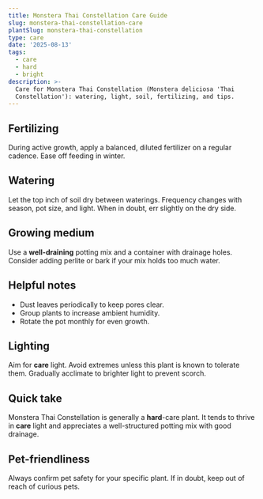 ```yaml
---
title: Monstera Thai Constellation Care Guide
slug: monstera-thai-constellation-care
plantSlug: monstera-thai-constellation
type: care
date: '2025-08-13'
tags:
  - care
  - hard
  - bright
description: >-
  Care for Monstera Thai Constellation (Monstera deliciosa 'Thai
  Constellation'): watering, light, soil, fertilizing, and tips.
---
```

## Fertilizing
During active growth, apply a balanced, diluted fertilizer on a regular cadence. Ease off feeding in winter.

## Watering
Let the top inch of soil dry between waterings. Frequency changes with season, pot size, and light. When in doubt, err slightly on the dry side.

## Growing medium
Use a **well-draining** potting mix and a container with drainage holes. Consider adding perlite or bark if your mix holds too much water.

## Helpful notes
- Dust leaves periodically to keep pores clear.
- Group plants to increase ambient humidity.
- Rotate the pot monthly for even growth.

## Lighting
Aim for **care** light. Avoid extremes unless this plant is known to tolerate them. Gradually acclimate to brighter light to prevent scorch.

## Quick take
Monstera Thai Constellation is generally a **hard**-care plant. It tends to thrive in **care** light and appreciates a well-structured potting mix with good drainage.

## Pet-friendliness
Always confirm pet safety for your specific plant. If in doubt, keep out of reach of curious pets.
